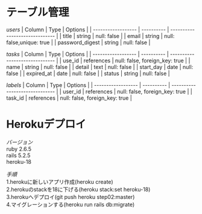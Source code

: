 # テーブル管理
*users*
| Column             | Type       | Options                        |
| ------------------ | ---------- | ------------------------------ |
| title              | string     | null: false                    |
| email              | string     | null: false,unique: true       |
| password_digest    | string     | null: false                    |

*tasks*
| Column             | Type       | Options                        |
| ------------------ | ---------- | ------------------------------ |
| use_id             | references | null: false, foreign_key: true |
| name               | string     | null: false                    |
| detail             | text       | null: false                    |
| start_day          | date       | null: false                    |
| expired_at         | date       | null: false                    |
| status             | string     | null: false                    |

*labels*
| Column             | Type       | Options                        |
| ------------------ | ---------- | ------------------------------ |
| user_id            | references | null: false, foreign_key: true |
| task_id            | references | null: false, foreign_key: true |

#  Herokuデプロイ
*バージョン*  
ruby 2.6.5  
rails 5.2.5  
heroku-18  

*手順*  
1.herokuに新しいアプリ作成(heroku create)  
2.herokuのstackを18に下げる(heroku stack:set heroku-18)  
3.herokuへデプロイ(git push heroku step02:master)  
4.マイグレーションする(heroku run rails db:migrate)  